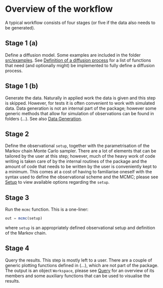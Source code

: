 # Overview of the workflow

A typical workflow consists of four stages (or five if the data also needs to be
generated).

## Stage 1 (a)
Define a diffusion model. Some examples are included in the folder
[src/examples](https://github.com/mmider/BridgeSDEInference.jl/blob/master/src/examples/).
See [Definition of a diffusion process](@ref) for a list of functions that
need (and optionally might) be implemented to fully define a diffusion process.

## Stage 1 (b)
Generate the data. Naturally in applied work the data is given and this step is
skipped. However, for tests it is often convenient to work with simulated data.
Data generation is not an internal part of the package; however some generic
methods that allow for simulation of observations can be found in folders (...).
See also [Data Generation](./generate_data.md).

## Stage 2
Define the observational `setup`, together with the parametrisation of the
Markov chain Monte Carlo sampler. There are a lot of elements that can be
tailored by the user at this step; however, much of the heavy work of code
writing is taken care of by the internal routines of the package and the amount
of code that needs to be written by the user is conveniently kept to a minimum.
This comes at a cost of having to familiarise oneself with the syntax used to
define the observational scheme and the MCMC; please see [Setup](@ref)
to view available options regarding the `setup`.

## Stage 3
Run the `mcmc` function. This is a one-liner:
```julia
out = mcmc(setup)
```
where `setup` is an appropriately defined observational setup and definition
of the Markov chain.

## Stage 4
Query the results. This step is mostly left to a user. There are a couple of
generic plotting functions defined in (...), which are not part of the package.
The output is an object `Workspace`, please see [Query](@ref) for an
overview of its members and some auxiliary functions that can be used to
visualise the results.
